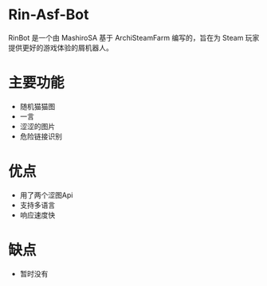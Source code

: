 # Rin-Asf-Bot

RinBot 是一个由 MashiroSA 基于 ArchiSteamFarm 编写的，旨在为 Steam 玩家提供更好的游戏体验的屑机器人。  

# 主要功能

- 随机猫猫图
- 一言
- 涩涩的图片
- 危险链接识别

# 优点

- 用了两个涩图Api
- 支持多语言
- 响应速度快

# 缺点

- 暂时没有
